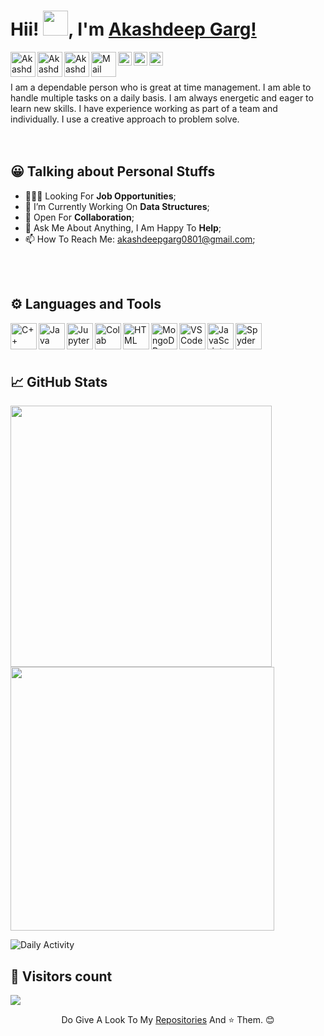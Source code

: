 <!--<img src="https://i.imgur.com/39CWJK3.jpg" alt="imag1" style="width:26%; margin:50px;" align="left"> -->

# Hii! <img src="https://media.tenor.com/images/30169e4a670daf12443df7d2dd140176/tenor.gif" width=40>, I'm [Akashdeep Garg!](https://akashdeepgarg.github.io/Website/hello.html) 
<a href="https://www.linkedin.com/in/akashdeep-garg-506b80120/" target="_blank">
  <img align="left" alt="Akashdeep's LinkdeIN" width="40px" src="https://img.icons8.com/fluent/48/000000/linkedin.png" />
</a>
<a href="https://www.instagram.com/akashdeep_garg/" target="_blank">
  <img align="left" alt="Akashdeep's Instagram" width="40px" src="https://img.icons8.com/fluent/48/000000/instagram-new.png" />
</a>
<a href="https://twitter.com/Akashde22983691/" target="_blank">
  <img align="left" alt="Akashdeep's Twitter" width="40px" src="https://img.icons8.com/fluent/48/000000/twitter.png" />
</a>
<a href="mailto:akashdeepgarg0801@gmail.com" target="_blank">
  <img align="left" alt="Mail Akashdeep" width="40px" src="https://img.icons8.com/fluent/48/000000/gmail.png" />
</a>

<a href="https://leetcode.com/akashdeepgarg0801/" target="_blank">
  <img align="left" alt="Akashdeep's Leetcode" width="22px" src="https://cdn.jsdelivr.net/npm/simple-icons@3.1.0/icons/leetcode.svg" />
</a>
<a href="https://www.hackerrank.com/akashdeepgarg081"  target="_blank">
  <img align="left" alt="Akashdeep's Hackerrank" width="22px" src="https://cdn.jsdelivr.net/npm/simple-icons@3.1.0/icons/hackerrank.svg" />
</a>
<a href="https://akashdeepgarg.github.io/Website/hello.html" target="_blank">
  <img align="left" alt="Akashdeep's Sourcerer" width="22px" src="https://cdn4.iconfinder.com/data/icons/contact-us-19/48/15-512.png" />
</a>
<br>
<br>

I am a dependable person who is great at time management. I am able to handle multiple tasks on a
daily basis. I am always energetic and eager to learn new skills. I have experience working as part of a
team and individually. I use a creative approach to problem solve.
<br/>
<br/>
<br/>
<!-- <br/> -->

<!-- <img src="https://cdn.dribbble.com/users/626327/screenshots/2618501/400.gif" alt="imag1" style="width:26%; margin:50px;" align="right"> -->

## 😀 Talking about Personal Stuffs

- 👨🏽‍💻 Looking For **Job Opportunities**;
- 🌱 I’m Currently Working On **Data Structures**; 
- 👯 Open For **Collaboration**;
- 💬 Ask Me About Anything, I Am Happy To **Help**;
- 📫 How To Reach Me: akashdeepgarg0801@gmail.com;
<br>
<br>

## ⚙️ Languages and Tools  
<a href="https://www.cplusplus.com/" target="_blank"><img align="left" alt="C++" height ="42px" src="https://upload.wikimedia.org/wikipedia/commons/thumb/1/18/ISO_C%2B%2B_Logo.svg/1822px-ISO_C%2B%2B_Logo.svg.png"></a>
<a href="https://www.java.com/en/" target="_blank"><img align="left" alt="Java" height ="42px" src="https://cdn.worldvectorlogo.com/logos/java.svg"></a>
<a href="https://jupyter.org/" target="_blank"><img align="left" alt="Jupyter" height ="42px" src="https://encrypted-tbn0.gstatic.com/images?q=tbn:ANd9GcT5eh48Wl1Qtpj2T43OQ3-l3gYS8KAaUamnJQ&usqp=CAU"></a>
<a href="https://colab.research.google.com/" target="_blank"><img align="left" alt="Colab" height ="42px" src="https://bit.ly/3pbIj2H"></a>
<a href="https://www.w3schools.com/html/" target="_blank"><img align="left" alt="HTML" height ="42px" src="https://www.w3.org/html/logo/downloads/HTML5_Logo_256.png"></a>
<a href="https://www.mongodb.com/" target="_blank"><img align="left" alt="MongoDB" height ="42px" src="https://www.pngkit.com/png/detail/225-2254691_9kib-354x415-unnamed-mongodb-logo-svg.png"></a>
<a href="https://code.visualstudio.com/" target="_blank"><img align="left" alt="VSCode" height ="42px" src="https://upload.wikimedia.org/wikipedia/commons/thumb/9/9a/Visual_Studio_Code_1.35_icon.svg/2048px-Visual_Studio_Code_1.35_icon.svg.png"></a>
<a href="https://developer.mozilla.org/en-US/docs/Web/JavaScript" target="_blank"> <img align="left" alt="JavaScript" height ="42px" src="https://upload.wikimedia.org/wikipedia/commons/6/6a/JavaScript-logo.png"> </a>
<a href="https://www.spyder-ide.org/" target="_blank"> <img align="left" alt="Spyder" height ="42px" src="https://www.vhv.rs/dpng/d/208-2081256_python-logo-png-spyder-logo-spyder-python-icon.png"></a>

<br>
<br>
<br>

## 📈 GitHub Stats
<p float="left">
  <img src="https://leetcard.jacoblin.cool/akashdeepgarg0801?theme=dark&font=Adamina" width="418" />
  <img src="https://github-readme-streak-stats.herokuapp.com/?user=akashdeepgarg&theme=dark&font=Adamina" width="422" />
</p>

![Daily Activity](https://activity-graph.herokuapp.com/graph?username=akashdeepgarg&bg_color=000000&color=ffffff&line=0891b2&point=ffffff&area_color=ECF9FF&area=true&hide_border=true&custom_title=GitHub%20Commits%20Graph)



<!-- <p><img src="https://leetcard.jacoblin.cool/harshit7962?theme=dark&font=Adamina" /></p> -->

<!-- [![GitHub Streak](https://github-readme-streak-stats.herokuapp.com/?user=harshit7962&theme=dark&font=Adamina)](https://git.io/streak-stats) -->

<!-- ![Harshit's github stats](https://github-readme-stats.vercel.app/api?username=harshit7962&&show_icons=true&hide_border=false&title_color=ffffff&text_color=daf7dc&icon_color=bb2acf&bg_color=191919) -->



<!-- ![MSL](https://github-readme-stats.vercel.app/api/top-langs/?username=harshit7962&layout=compact&hide_border=false&title_color=ffffff&text_color=daf7dc&icon_color=bb2acf&bg_color=191919) -->

## 👀 Visitors count
<img src="https://profile-counter.glitch.me/akashdeepgarg/count.svg" />
  
<br>

<p align="center">Do Give A Look To My <a href="https://github.com/akashdeepgarg?tab=repositories" target="_blank">Repositories</a> And ⭐ Them.  😊</p>
